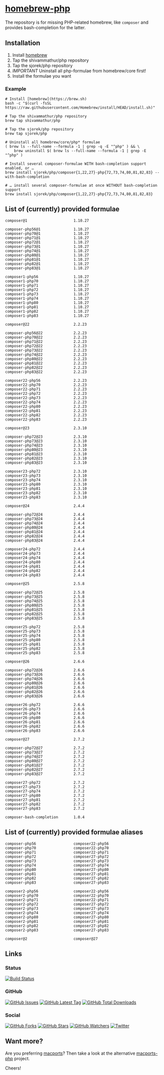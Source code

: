 # [homebrew-php](https://sjorek.github.io/homebrew-php/)

The repository is for missing PHP-related homebrew, like `composer` and
provides bash-completion for the latter.

## Installation

1. Install [homebrew](https://brew.sh)
3. Tap the shivammathur/php repository
3. Tap the sjorek/php repository
4. *IMPORTANT* Uninstall all php-formulae from homebrew/core first!
5. Install the formulae you want

### Example

```console
# Install [homebrew](https://brew.sh)
bash -c "$(curl -fsSL https://raw.githubusercontent.com/Homebrew/install/HEAD/install.sh)"

# Tap the shivammathur/php repository
brew tap shivammathur/php

# Tap the sjorek/php repository
brew tap sjorek/php

# Uninstall all homebrew/core/php* formulae
( brew ls --full-name --formula -1 | grep -q -E "^php" ) && \
    brew uninstall $( brew ls --full-name --formula -1 | grep -E "^php" )

# Install several composer-formulae WITH bash-completion support enabled, or …
brew install sjorek/php/composer{1,22,27}-php{72,73,74,80,81,82,83} --with-bash-completion

# … install several composer-formulae at once WITHOUT bash-completion support
brew install sjorek/php/composer{1,22,27}-php{72,73,74,80,81,82,83}
```

## List of (currently) provided formulae

    composer@1                     1.10.27

    composer-php56@1               1.10.27
    composer-php70@1               1.10.27
    composer-php71@1               1.10.27
    composer-php72@1               1.10.27
    composer-php73@1               1.10.27
    composer-php74@1               1.10.27
    composer-php80@1               1.10.27
    composer-php81@1               1.10.27
    composer-php82@1               1.10.27
    composer-php83@1               1.10.27

    composer1-php56                1.10.27
    composer1-php70                1.10.27
    composer1-php71                1.10.27
    composer1-php72                1.10.27
    composer1-php73                1.10.27
    composer1-php74                1.10.27
    composer1-php80                1.10.27
    composer1-php81                1.10.27
    composer1-php82                1.10.27
    composer1-php83                1.10.27

    composer@22                    2.2.23

    composer-php56@22              2.2.23
    composer-php70@22              2.2.23
    composer-php71@22              2.2.23
    composer-php72@22              2.2.23
    composer-php73@22              2.2.23
    composer-php74@22              2.2.23
    composer-php80@22              2.2.23
    composer-php81@22              2.2.23
    composer-php82@22              2.2.23
    composer-php83@22              2.2.23

    composer22-php56               2.2.23
    composer22-php70               2.2.23
    composer22-php71               2.2.23
    composer22-php72               2.2.23
    composer22-php73               2.2.23
    composer22-php74               2.2.23
    composer22-php80               2.2.23
    composer22-php81               2.2.23
    composer22-php82               2.2.23
    composer22-php83               2.2.23

    composer@23                    2.3.10

    composer-php72@23              2.3.10
    composer-php73@23              2.3.10
    composer-php74@23              2.3.10
    composer-php80@23              2.3.10
    composer-php81@23              2.3.10
    composer-php82@23              2.3.10
    composer-php83@23              2.3.10

    composer23-php72               2.3.10
    composer23-php73               2.3.10
    composer23-php74               2.3.10
    composer23-php80               2.3.10
    composer23-php81               2.3.10
    composer23-php82               2.3.10
    composer23-php83               2.3.10

    composer@24                    2.4.4

    composer-php72@24              2.4.4
    composer-php73@24              2.4.4
    composer-php74@24              2.4.4
    composer-php80@24              2.4.4
    composer-php81@24              2.4.4
    composer-php82@24              2.4.4
    composer-php83@24              2.4.4

    composer24-php72               2.4.4
    composer24-php73               2.4.4
    composer24-php74               2.4.4
    composer24-php80               2.4.4
    composer24-php81               2.4.4
    composer24-php82               2.4.4
    composer24-php83               2.4.4

    composer@25                    2.5.8

    composer-php72@25              2.5.8
    composer-php73@25              2.5.8
    composer-php74@25              2.5.8
    composer-php80@25              2.5.8
    composer-php81@25              2.5.8
    composer-php82@25              2.5.8
    composer-php83@25              2.5.8

    composer25-php72               2.5.8
    composer25-php73               2.5.8
    composer25-php74               2.5.8
    composer25-php80               2.5.8
    composer25-php81               2.5.8
    composer25-php82               2.5.8
    composer25-php83               2.5.8

    composer@26                    2.6.6

    composer-php72@26              2.6.6
    composer-php73@26              2.6.6
    composer-php74@26              2.6.6
    composer-php80@26              2.6.6
    composer-php81@26              2.6.6
    composer-php82@26              2.6.6
    composer-php83@26              2.6.6

    composer26-php72               2.6.6
    composer26-php73               2.6.6
    composer26-php74               2.6.6
    composer26-php80               2.6.6
    composer26-php81               2.6.6
    composer26-php82               2.6.6
    composer26-php83               2.6.6

    composer@27                    2.7.2

    composer-php72@27              2.7.2
    composer-php73@27              2.7.2
    composer-php74@27              2.7.2
    composer-php80@27              2.7.2
    composer-php81@27              2.7.2
    composer-php82@27              2.7.2
    composer-php83@27              2.7.2

    composer27-php72               2.7.2
    composer27-php73               2.7.2
    composer27-php74               2.7.2
    composer27-php80               2.7.2
    composer27-php81               2.7.2
    composer27-php82               2.7.2
    composer27-php83               2.7.2

    composer-bash-completion       1.0.4

## List of (currently) provided formulae aliases

    composer-php56                 composer22-php56
    composer-php70                 composer22-php70
    composer-php71                 composer22-php71
    composer-php72                 composer27-php72
    composer-php73                 composer27-php73
    composer-php74                 composer27-php74
    composer-php80                 composer27-php80
    composer-php81                 composer27-php81
    composer-php82                 composer27-php82
    composer-php83                 composer27-php83

    composer2-php56                composer22-php56
    composer2-php70                composer22-php70
    composer2-php71                composer22-php71
    composer2-php72                composer27-php72
    composer2-php73                composer27-php73
    composer2-php74                composer27-php74
    composer2-php80                composer27-php80
    composer2-php81                composer27-php81
    composer2-php82                composer27-php82
    composer2-php83                composer27-php83

    composer@2                     composer@27

## Links

### Status

[![Build Status](https://img.shields.io/travis/com/sjorek/homebrew-php.svg)](https://travis-ci.com/sjorek/homebrew-php)


### GitHub

[![GitHub Issues](https://img.shields.io/github/issues/sjorek/homebrew-php.svg)](https://github.com/sjorek/homebrew-php/issues)
[![GitHub Latest Tag](https://img.shields.io/github/tag/sjorek/homebrew-php.svg)](https://github.com/sjorek/homebrew-php/tags)
[![GitHub Total Downloads](https://img.shields.io/github/downloads/sjorek/homebrew-php/total.svg)](https://github.com/sjorek/homebrew-php/releases)


### Social

[![GitHub Forks](https://img.shields.io/github/forks/sjorek/homebrew-php.svg?style=social)](https://github.com/sjorek/homebrew-php/network)
[![GitHub Stars](https://img.shields.io/github/stars/sjorek/homebrew-php.svg?style=social)](https://github.com/sjorek/homebrew-php/stargazers)
[![GitHub Watchers](https://img.shields.io/github/watchers/sjorek/homebrew-php.svg?style=social)](https://github.com/sjorek/homebrew-php/watchers)
[![Twitter](https://img.shields.io/twitter/url/https/github.com/sjorek/homebrew-php.svg?style=social)](https://twitter.com/intent/tweet?url=https%3A%2F%2Fsjorek.github.io%2Fhomebrew-php%2F)

## Want more?

Are you preferring [macports](https://www.macports.org)? Then take a look
at the alternative [macports-php](https://sjorek.github.io/macports-php/) project.

Cheers!
